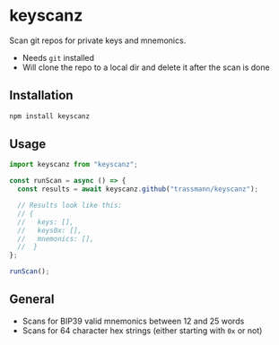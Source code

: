 # keyscanz

Scan git repos for private keys and mnemonics.

- Needs `git` installed
- Will clone the repo to a local dir and delete it after the scan is done

## Installation

```js
npm install keyscanz
```

## Usage

```js
import keyscanz from "keyscanz";

const runScan = async () => {
  const results = await keyscanz.github("trassmann/keyscanz");

  // Results look like this:
  // {
  //   keys: [],
  //   keys0x: [],
  //   mnemonics: [],
  //  }
};

runScan();
```

## General

- Scans for BIP39 valid mnemonics between 12 and 25 words
- Scans for 64 character hex strings (either starting with `0x` or not)
